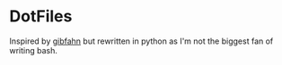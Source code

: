 # DotFiles

Inspired by [gibfahn](https://github.com/gibfahn/dot) but rewritten in python as I'm not the biggest fan of writing bash.
